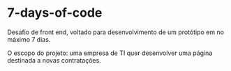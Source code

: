 # 7-days-of-code

Desafio de front end, voltado para desenvolvimento de um protótipo em no máximo 7 dias.

O escopo do projeto: uma empresa de TI quer desenvolver uma página destinada a novas contratações.



